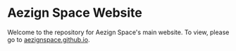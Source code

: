 # Aezign Space Website
Welcome to the repository for Aezign Space's main website. To view, please go to [aezignspace.github.io](https://aezignspace.github.io).
